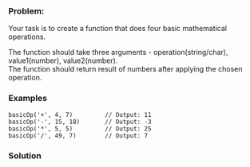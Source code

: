 ### Problem:
<p>Your task is to create a function that does four basic mathematical operations.</p>
<p>The function should take three arguments - operation(string/char), value1(number), value2(number).<br>The function should return result of numbers after applying the chosen operation.</p>
<h3 id="examples">Examples</h3>
<pre><code class="language-javascript">basicOp(<span class="hljs-string">&apos;+&apos;</span>, <span class="hljs-number">4</span>, <span class="hljs-number">7</span>)         <span class="hljs-comment">// Output: 11</span>
basicOp(<span class="hljs-string">&apos;-&apos;</span>, <span class="hljs-number">15</span>, <span class="hljs-number">18</span>)       <span class="hljs-comment">// Output: -3</span>
basicOp(<span class="hljs-string">&apos;*&apos;</span>, <span class="hljs-number">5</span>, <span class="hljs-number">5</span>)         <span class="hljs-comment">// Output: 25</span>
basicOp(<span class="hljs-string">&apos;/&apos;</span>, <span class="hljs-number">49</span>, <span class="hljs-number">7</span>)        <span class="hljs-comment">// Output: 7</span></code></pre>
<pre style="display: none;"><code class="language-php">basicOp(<span class="hljs-string">&apos;+&apos;</span>, <span class="hljs-number">4</span>, <span class="hljs-number">7</span>)         <span class="hljs-comment">// Output: 11</span>
basicOp(<span class="hljs-string">&apos;-&apos;</span>, <span class="hljs-number">15</span>, <span class="hljs-number">18</span>)       <span class="hljs-comment">// Output: -3</span>
basicOp(<span class="hljs-string">&apos;*&apos;</span>, <span class="hljs-number">5</span>, <span class="hljs-number">5</span>)         <span class="hljs-comment">// Output: 25</span>
basicOp(<span class="hljs-string">&apos;/&apos;</span>, <span class="hljs-number">49</span>, <span class="hljs-number">7</span>)        <span class="hljs-comment">// Output: 7</span></code></pre>
<pre style="display: none;"><code class="language-csharp">basicOp(<span class="hljs-string">&apos;+&apos;</span>, <span class="hljs-number">4</span>, <span class="hljs-number">7</span>)         <span class="hljs-comment">// Output: 11</span>
basicOp(<span class="hljs-string">&apos;-&apos;</span>, <span class="hljs-number">15</span>, <span class="hljs-number">18</span>)       <span class="hljs-comment">// Output: -3</span>
basicOp(<span class="hljs-string">&apos;*&apos;</span>, <span class="hljs-number">5</span>, <span class="hljs-number">5</span>)         <span class="hljs-comment">// Output: 25</span>
basicOp(<span class="hljs-string">&apos;/&apos;</span>, <span class="hljs-number">49</span>, <span class="hljs-number">7</span>)        <span class="hljs-comment">// Output: 7</span></code></pre>
<pre style="display: none;"><code class="language-c">basicOp(<span class="hljs-string">&apos;+&apos;</span>, <span class="hljs-number">4</span>, <span class="hljs-number">7</span>)         <span class="hljs-comment">// Output: 11</span>
basicOp(<span class="hljs-string">&apos;-&apos;</span>, <span class="hljs-number">15</span>, <span class="hljs-number">18</span>)       <span class="hljs-comment">// Output: -3</span>
basicOp(<span class="hljs-string">&apos;*&apos;</span>, <span class="hljs-number">5</span>, <span class="hljs-number">5</span>)         <span class="hljs-comment">// Output: 25</span>
basicOp(<span class="hljs-string">&apos;/&apos;</span>, <span class="hljs-number">49</span>, <span class="hljs-number">7</span>)        <span class="hljs-comment">// Output: 7</span></code></pre>
<pre style="display: none;"><code class="language-java">basicOp(<span class="hljs-string">&apos;+&apos;</span>, <span class="hljs-number">4</span>, <span class="hljs-number">7</span>)         <span class="hljs-comment">// Output: 11</span>
basicOp(<span class="hljs-string">&apos;-&apos;</span>, <span class="hljs-number">15</span>, <span class="hljs-number">18</span>)       <span class="hljs-comment">// Output: -3</span>
basicOp(<span class="hljs-string">&apos;*&apos;</span>, <span class="hljs-number">5</span>, <span class="hljs-number">5</span>)         <span class="hljs-comment">// Output: 25</span>
basicOp(<span class="hljs-string">&apos;/&apos;</span>, <span class="hljs-number">49</span>, <span class="hljs-number">7</span>)        <span class="hljs-comment">// Output: 7</span></code></pre>
<pre style="display: none;"><code class="language-haskell"><span class="hljs-title">basicOp</span> &apos;+&apos; <span class="hljs-number">4</span> <span class="hljs-number">7</span>            <span class="hljs-comment">-- Output: 11</span>
<span class="hljs-title">basicOp</span> &apos;-&apos; <span class="hljs-number">15</span> <span class="hljs-number">18</span>          <span class="hljs-comment">-- Output: -3</span>
<span class="hljs-title">basicOp</span> &apos;*&apos; <span class="hljs-number">5</span> <span class="hljs-number">5</span>            <span class="hljs-comment">-- Output: 25</span>
<span class="hljs-title">basicOp</span> &apos;/&apos; <span class="hljs-number">49</span> <span class="hljs-number">7</span>           <span class="hljs-comment">-- Output: 7</span>

<span class="hljs-title">basicOp</span> &apos;/&apos; <span class="hljs-number">50</span> <span class="hljs-number">7</span>           <span class="hljs-comment">-- Output: 7 -- because integer division</span></code></pre>
<pre style="display: none;"><code class="language-python">basic_op(<span class="hljs-string">&apos;+&apos;</span>, <span class="hljs-number">4</span>, <span class="hljs-number">7</span>)         <span class="hljs-comment"># Output: 11</span>
basic_op(<span class="hljs-string">&apos;-&apos;</span>, <span class="hljs-number">15</span>, <span class="hljs-number">18</span>)       <span class="hljs-comment"># Output: -3</span>
basic_op(<span class="hljs-string">&apos;*&apos;</span>, <span class="hljs-number">5</span>, <span class="hljs-number">5</span>)         <span class="hljs-comment"># Output: 25</span>
basic_op(<span class="hljs-string">&apos;/&apos;</span>, <span class="hljs-number">49</span>, <span class="hljs-number">7</span>)        <span class="hljs-comment"># Output: 7</span></code></pre>
<pre style="display: none;"><code class="language-ruby">basic_op(<span class="hljs-string">&apos;+&apos;</span>, <span class="hljs-number">4</span>, <span class="hljs-number">7</span>)         <span class="hljs-comment"># Output: 11</span>
basic_op(<span class="hljs-string">&apos;-&apos;</span>, <span class="hljs-number">15</span>, <span class="hljs-number">18</span>)       <span class="hljs-comment"># Output: -3</span>
basic_op(<span class="hljs-string">&apos;*&apos;</span>, <span class="hljs-number">5</span>, <span class="hljs-number">5</span>)         <span class="hljs-comment"># Output: 25</span>
basic_op(<span class="hljs-string">&apos;/&apos;</span>, <span class="hljs-number">49</span>, <span class="hljs-number">7</span>)        <span class="hljs-comment"># Output: 7</span></code></pre>
<pre style="display: none;"><code class="language-nasm"><span class="hljs-keyword">mov</span> <span class="hljs-built_in">dil</span>, <span class="hljs-string">&apos;+&apos;</span>
<span class="hljs-keyword">mov</span> <span class="hljs-built_in">rax</span>, __float64__(<span class="hljs-number">4.0</span>)
<span class="hljs-keyword">mov</span> <span class="hljs-built_in">rdx</span>, __float64__(<span class="hljs-number">7.0</span>)
<span class="hljs-keyword">movq</span> <span class="hljs-built_in">xmm0</span>, <span class="hljs-built_in">rax</span>
<span class="hljs-keyword">movq</span> <span class="hljs-built_in">xmm1</span>, <span class="hljs-built_in">rdx</span>
<span class="hljs-keyword">call</span> basic_op        <span class="hljs-comment">; XMM0 &lt;- 11.0</span>

<span class="hljs-keyword">mov</span> <span class="hljs-built_in">dil</span>, <span class="hljs-string">&apos;-&apos;</span>
<span class="hljs-keyword">mov</span> <span class="hljs-built_in">rax</span>, __float64__(<span class="hljs-number">15.0</span>)
<span class="hljs-keyword">mov</span> <span class="hljs-built_in">rdx</span>, __float64__(<span class="hljs-number">18.0</span>)
<span class="hljs-keyword">movq</span> <span class="hljs-built_in">xmm0</span>, <span class="hljs-built_in">rax</span>
<span class="hljs-keyword">movq</span> <span class="hljs-built_in">xmm1</span>, <span class="hljs-built_in">rdx</span>
<span class="hljs-keyword">call</span> basic_op        <span class="hljs-comment">; XMM0 &lt;- -3.0</span>

<span class="hljs-keyword">mov</span> <span class="hljs-built_in">dil</span>, <span class="hljs-string">&apos;*&apos;</span>
<span class="hljs-keyword">mov</span> <span class="hljs-built_in">rax</span>, __float64__(<span class="hljs-number">5.0</span>)
<span class="hljs-keyword">movq</span> <span class="hljs-built_in">xmm0</span>, <span class="hljs-built_in">rax</span>
<span class="hljs-keyword">movq</span> <span class="hljs-built_in">xmm1</span>, <span class="hljs-built_in">rax</span>
<span class="hljs-keyword">call</span> basic_op        <span class="hljs-comment">; XMM0 &lt;- 25.0</span>

<span class="hljs-keyword">mov</span> <span class="hljs-built_in">dil</span>, <span class="hljs-string">&apos;/&apos;</span>
<span class="hljs-keyword">mov</span> <span class="hljs-built_in">rax</span>, __float64__(<span class="hljs-number">49.0</span>)
<span class="hljs-keyword">mov</span> <span class="hljs-built_in">rdx</span>, __float64__(<span class="hljs-number">7.0</span>)
<span class="hljs-keyword">movq</span> <span class="hljs-built_in">xmm0</span>, <span class="hljs-built_in">rax</span>
<span class="hljs-keyword">movq</span> <span class="hljs-built_in">xmm1</span>, <span class="hljs-built_in">rdx</span>
<span class="hljs-keyword">call</span> basic_op        <span class="hljs-comment">; XMM0 &lt;- 7.0</span></code></pre>
<pre style="display: none;"><code class="language-elixir">SimpleMath.basic_op(<span class="hljs-string">&quot;+&quot;</span>, <span class="hljs-number">4</span>, <span class="hljs-number">7</span>)     <span class="hljs-comment"># Output: 11</span>
SimpleMath.basic_op(<span class="hljs-string">&quot;-&quot;</span>, <span class="hljs-number">15</span>, <span class="hljs-number">18</span>)   <span class="hljs-comment"># Output: -3</span>
SimpleMath.basic_op(<span class="hljs-string">&quot;*&quot;</span>, <span class="hljs-number">5</span>, <span class="hljs-number">5</span>)     <span class="hljs-comment"># Output: 25</span>
SimpleMath.basic_op(<span class="hljs-string">&quot;/&quot;</span>, <span class="hljs-number">49</span>, <span class="hljs-number">7</span>)    <span class="hljs-comment"># Output: 7</span></code></pre>

### Solution